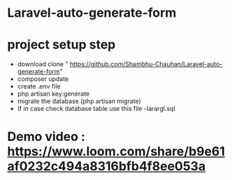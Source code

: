 # Laravel-auto-generate-form
# project setup step

+  download clone " https://github.com/Shambhu-Chauhan/Laravel-auto-generate-form"
+  composer update
+  create .env file  
+  php artisan key:generate
+  migrate the database (php artisan migrate)
+  If in case check database table use this file -larargl.sql  

# Demo video : https://www.loom.com/share/b9e61af0232c494a8316bfb4f8ee053a
